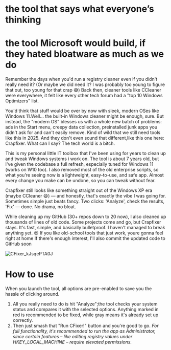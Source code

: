 
# the tool that says what everyone’s thinking
# the tool Microsoft would build, if they hated bloatware as much as we do

Remember the days when you'd run a registry cleaner even if you didn't really need it? (Or maybe we did need it? I was probably too young to figure that out, too young for that crap 😅)
Back then, cleaner tools like CCleaner were everywhere, it felt like every other tech forum had a "top 10 Windows Optimizers" list.

You'd think that stuff would be over by now with sleek, modern OSes like Windows 11.Well… the built-in Windows cleaner might be enough, sure.
But instead, the "modern OS" blesses us with a whole new batch of problems: ads in the Start menu, creepy data collection, preinstalled junk apps you didn't ask for and can't easily remove.
Kind of wild that we still need tools like this in 2025. And they don't even sound that different,like this one here: Crapfixer.
What can I say? The tech world is a bitch.

This is my personal little IT toolbox that I've been using for years to clean up and tweak Windows systems i work on. The tool is about 7 years old, but I've given the codebase a full refresh, especially tuned for Windows 11 (works on W10 too). I also removed most of the old enterprise scripts, so what you're seeing now is a lightweight, easy-to-use, and safe app. Almost every change you make can be undone, so you can tweak without fear.

Crapfixer still looks like something straight out of the Windows XP era (maybe CCleaner 😄) — and honestly, that's exactly the vibe I was going for. Sometimes simple just beats fancy. Two clicks: 'Analyze', check the results, 'Fix' — done. No drama, no bloat.

While cleaning up my GitHub (30+ repos down to 20 now), I also cleaned up thousands of lines of old code. Some projects come and go, but Crapfixer stays. It's fast, simple, and basically bulletproof. I haven't managed to break anything yet. 😉
If you like old-school tools that just work, youre gonna feel right at home
If there's enough interest, I'll also commit the updated code to GitHub soon

![CFixer_kJsqePTA0J](https://github.com/user-attachments/assets/4ca30f0c-a896-4634-bd07-95e7964ce39e)

# How to use

When you launch the tool, all options are pre-enabled to save you the hassle of clicking around.
1. All you really need to do is hit "Analyze";the tool checks your system status and compares it with the selected options.
Anything marked in red is recommended to be fixed, while gray means it's already set up correctly.
2. Then just smash that "Run CFixer!" button and you're good to go.
_For full functionality, it's recommended to run the app as Administrator, since certain features – like editing registry values under HKEY_LOCAL_MACHINE – require elevated permissions._
